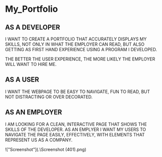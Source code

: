 # My_Portfolio

## AS A DEVELOPER

I WANT TO CREATE A PORTFOLIO THAT ACCURATELY DISPLAYS MY SKILLS, NOT ONLY IN WHAT THE EMPLOYER CAN READ, BUT ALSO GETTING AS FIRST HAND EXPERIENCE USING A PROGRAM I DEVELOPED.

THE BETTER THE USER EXPERIENCE, THE MORE LIKELY THE EMPLOYER WILL WANT TO HIRE ME.

## AS A USER

I WANT THE WEBPAGE TO BE EASY TO NAVIGATE, FUN TO READ, BUT NOT DISTRACTING OR OVER DECORATED.

## AS AN EMPLOYER

I AM LOOKING FOR A CLEAN, INTERACTIVE PAGE THAT SHOWS THE SKILLS OF THE DEVELOPER. AS AN EMPLYER I WANT MY USERS TO NAVIGATE THE PAGE EASILY, EFFECTIVELY, WITH ELEMENTS THAT REPRESENT US AS A COMPANY.

!["Screenshot"](.\Screenshot (401).png)
